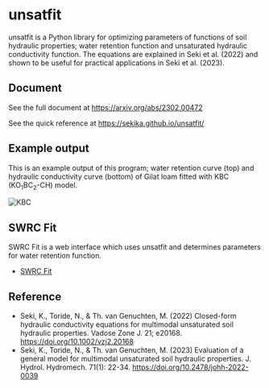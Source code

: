 # unsatfit

unsatfit is a Python library for optimizing parameters of functions of soil hydraulic properties; water retention function and unsaturated hydraulic conductivity function. The equations are explained in Seki et al. (2022) and shown to be useful for practical applications in Seki et al. (2023).

## Document

See the full document at https://arxiv.org/abs/2302.00472

See the quick reference at https://sekika.github.io/unsatfit/

## Example output

This is an example output of this program; water retention curve (top) and hydraulic conductivity curve (bottom) of Gilat loam fitted with KBC (KO<sub>1</sub>BC<sub>2</sub>-CH) model.

![KBC](https://sekika.github.io/unsatfit/sample/KBC.png "KBC")

## SWRC Fit

SWRC Fit is a web interface which uses unsatfit and determines parameters for water retention function.

- [SWRC Fit](https://seki.webmasters.gr.jp/swrc/)

## Reference

* Seki, K., Toride, N., & Th. van Genuchten, M. (2022) Closed-form hydraulic conductivity equations for multimodal unsaturated soil hydraulic properties. Vadose Zone J. 21; e20168. https://doi.org/10.1002/vzj2.20168
* Seki, K., Toride, N., & Th. van Genuchten, M. (2023) Evaluation of a general model for multimodal unsaturated soil hydraulic properties. J. Hydrol. Hydromech. 71(1): 22-34. https://doi.org/10.2478/johh-2022-0039
